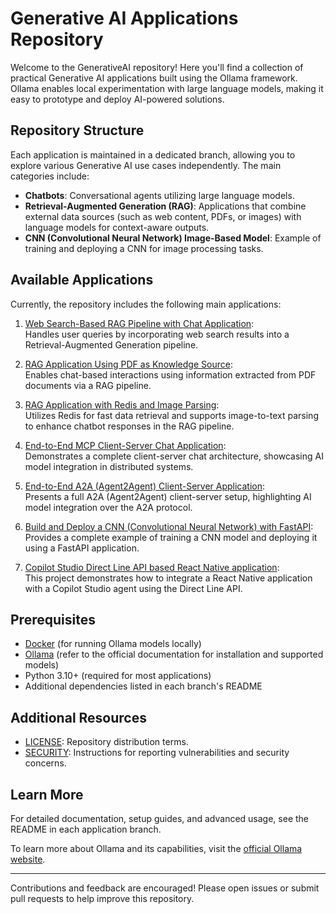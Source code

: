 <!--
  Documentation:
  This README provides an overview of the GenerativeAI project repository.
  The repository hosts multiple Generative AI applications, each organized in its own branch.
  For setup and usage details, refer to the README within the respective branch.
-->

# Generative AI Applications Repository

Welcome to the GenerativeAI repository! Here you'll find a collection of practical Generative AI applications built using the Ollama framework. Ollama enables local experimentation with large language models, making it easy to prototype and deploy AI-powered solutions.

## Repository Structure

Each application is maintained in a dedicated branch, allowing you to explore various Generative AI use cases independently. The main categories include:

- **Chatbots**: Conversational agents utilizing large language models.
- **Retrieval-Augmented Generation (RAG)**: Applications that combine external data sources (such as web content, PDFs, or images) with language models for context-aware outputs.
- **CNN (Convolutional Neural Network) Image-Based Model**: Example of training and deploying a CNN for image processing tasks.

## Available Applications

Currently, the repository includes the following main applications:

1. [Web Search-Based RAG Pipeline with Chat Application](https://github.com/vcse59/Generative-AI-RAG-WebSearch-Application):  
  Handles user queries by incorporating web search results into a Retrieval-Augmented Generation pipeline.

2. [RAG Application Using PDF as Knowledge Source](https://github.com/vcse59/Generative-AI-RAG-PDF-Application):  
  Enables chat-based interactions using information extracted from PDF documents via a RAG pipeline.

3. [RAG Application with Redis and Image Parsing](https://github.com/vcse59/Generative-AI-RAG-ImageText-Application):  
  Utilizes Redis for fast data retrieval and supports image-to-text parsing to enhance chatbot responses in the RAG pipeline.

4. [End-to-End MCP Client-Server Chat Application](https://github.com/vcse59/Generative-AI-MCP-Application):  
  Demonstrates a complete client-server chat architecture, showcasing AI model integration in distributed systems.

5. [End-to-End A2A (Agent2Agent) Client-Server Application](https://github.com/vcse59/Generative-AI-A2A-Application):  
  Presents a full A2A (Agent2Agent) client-server setup, highlighting AI model integration over the A2A protocol.

6. [Build and Deploy a CNN (Convolutional Neural Network) with FastAPI](https://github.com/vcse59/Generative-AI-ML-Model-Deploy):  
  Provides a complete example of training a CNN model and deploying it using a FastAPI application.

7. [Copilot Studio Direct Line API based React Native application](https://github.com/vcse59/Generative-AI-Copilot-DirectLine-Application):  
  This project demonstrates how to integrate a React Native application with a Copilot Studio agent using the Direct Line API.

## Prerequisites

- [Docker](https://www.docker.com/) (for running Ollama models locally)
- [Ollama](https://ollama.com/) (refer to the official documentation for installation and supported models)
- Python 3.10+ (required for most applications)
- Additional dependencies listed in each branch's README

## Additional Resources

- [LICENSE](/LICENSE): Repository distribution terms.
- [SECURITY](/SECURITY.md): Instructions for reporting vulnerabilities and security concerns.

## Learn More

For detailed documentation, setup guides, and advanced usage, see the README in each application branch.

To learn more about Ollama and its capabilities, visit the [official Ollama website](https://ollama.com/).

---

Contributions and feedback are encouraged! Please open issues or submit pull requests to help improve this repository.
